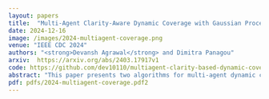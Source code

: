 ```yaml
---
layout: papers
title:  "Multi-Agent Clarity-Aware Dynamic Coverage with Gaussian Processes"
date: 2024-12-16
image: /images/2024-multiagent-coverage.png
venue: "IEEE CDC 2024"
authors: "<strong>Devansh Agrawal</strong> and Dimitra Panagou"
arxiv:  https://arxiv.org/abs/2403.17917v1
code: https://github.com/dev10110/multiagent-clarity-based-dynamic-coverage/
abstract: "This paper presents two algorithms for multi-agent dynamic coverage in spatiotemporal environments, where the coverage algorithms are informed by the method of data assimilation. In particular, we show that by explicitly modeling the environment using a Gaussian Process (GP) model, and considering the sensing capabilities and the dynamics of a team of robots, we can design an estimation algorithm and multi-agent coverage controller that explores and estimates the state of the spatiotemporal environment. The uncertainty of the estimate is quantified using clarity, an information-theoretic metric, where higher clarity corresponds to lower uncertainty. By exploiting the relationship between GPs and Stochastic Differential Equations (SDEs) we quantify the increase in clarity of the estimated state at any position due to a measurement taken from any other position. We use this relationship to design two new coverage controllers, both of which scale well with the number of agents exploring the domain, assuming the robots can share the map of the clarity over the spatial domain via communication. We demonstrate the algorithms through a realistic simulation of a team of robots collecting wind data over a region in Austria."
pdf: pdfs/2024-multiagent-coverage.pdf2
---
```


